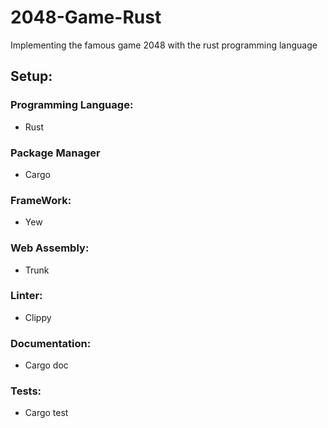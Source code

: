 # 2048-Game-Rust

Implementing the famous game 2048 with the rust programming language

## Setup:

### Programming Language:

- Rust

### Package Manager

- Cargo

### FrameWork: 

- Yew

### Web Assembly:

- Trunk

### Linter:

- Clippy

### Documentation: 

- Cargo doc

### Tests:

- Cargo test
